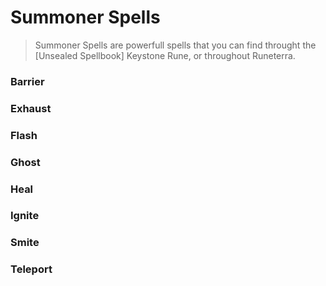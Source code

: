 # Summoner Spells
> Summoner Spells are powerfull spells that you can find throught the [Unsealed Spellbook] Keystone Rune, or throughout Runeterra. 

### Barrier

### Exhaust

### Flash

### Ghost

### Heal

### Ignite

### Smite

### Teleport
